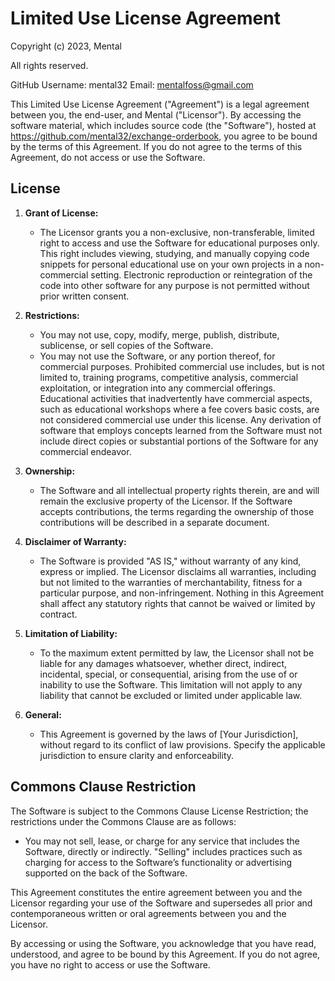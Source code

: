 # Limited Use License Agreement

Copyright (c) 2023, Mental

All rights reserved.

GitHub Username: mental32
Email: mentalfoss@gmail.com

This Limited Use License Agreement ("Agreement") is a legal agreement between you, the end-user, and Mental ("Licensor"). By accessing the software material, which includes source code (the "Software"), hosted at https://github.com/mental32/exchange-orderbook, you agree to be bound by the terms of this Agreement. If you do not agree to the terms of this Agreement, do not access or use the Software.

## License

1. **Grant of License:**
   - The Licensor grants you a non-exclusive, non-transferable, limited right to access and use the Software for educational purposes only. This right includes viewing, studying, and manually copying code snippets for personal educational use on your own projects in a non-commercial setting. Electronic reproduction or reintegration of the code into other software for any purpose is not permitted without prior written consent.

2. **Restrictions:**
   - You may not use, copy, modify, merge, publish, distribute, sublicense, or sell copies of the Software.
   - You may not use the Software, or any portion thereof, for commercial purposes. Prohibited commercial use includes, but is not limited to, training programs, competitive analysis, commercial exploitation, or integration into any commercial offerings. Educational activities that inadvertently have commercial aspects, such as educational workshops where a fee covers basic costs, are not considered commercial use under this license. Any derivation of software that employs concepts learned from the Software must not include direct copies or substantial portions of the Software for any commercial endeavor.

3. **Ownership:**
   - The Software and all intellectual property rights therein, are and will remain the exclusive property of the Licensor. If the Software accepts contributions, the terms regarding the ownership of those contributions will be described in a separate document.

4. **Disclaimer of Warranty:**
   - The Software is provided "AS IS," without warranty of any kind, express or implied. The Licensor disclaims all warranties, including but not limited to the warranties of merchantability, fitness for a particular purpose, and non-infringement. Nothing in this Agreement shall affect any statutory rights that cannot be waived or limited by contract.

5. **Limitation of Liability:**
   - To the maximum extent permitted by law, the Licensor shall not be liable for any damages whatsoever, whether direct, indirect, incidental, special, or consequential, arising from the use of or inability to use the Software. This limitation will not apply to any liability that cannot be excluded or limited under applicable law.

6. **General:**
   - This Agreement is governed by the laws of [Your Jurisdiction], without regard to its conflict of law provisions. Specify the applicable jurisdiction to ensure clarity and enforceability.

## Commons Clause Restriction

The Software is subject to the Commons Clause License Restriction; the restrictions under the Commons Clause are as follows:
   - You may not sell, lease, or charge for any service that includes the Software, directly or indirectly. "Selling" includes practices such as charging for access to the Software’s functionality or advertising supported on the back of the Software.

This Agreement constitutes the entire agreement between you and the Licensor regarding your use of the Software and supersedes all prior and contemporaneous written or oral agreements between you and the Licensor.

By accessing or using the Software, you acknowledge that you have read, understood, and agree to be bound by this Agreement. If you do not agree, you have no right to access or use the Software.
